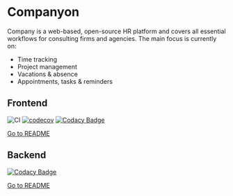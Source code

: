 # Companyon

Company is a web-based, open-source HR platform and covers all essential workflows for consulting firms and agencies.
The main focus is currently on:
- Time tracking
- Project management
- Vacations & absence
- Appointments, tasks & reminders


## Frontend

![CI](https://github.com/byteleaf/companyon-frontend/workflows/CI/badge.svg) [![codecov](https://codecov.io/gh/byteleaf/companyon-frontend/branch/master/graph/badge.svg)](https://codecov.io/gh/byteleaf/companyon-frontend) [![Codacy Badge](https://app.codacy.com/project/badge/Grade/7585465da2344ebfbfbe8050bef5ac03)](https://www.codacy.com/gh/byteleaf/companyon-frontend/dashboard?utm_source=github.com&utm_medium=referral&utm_content=byteleaf/companyon-frontend&utm_campaign=Badge_Grade)

[Go to README](./frontend/README.md)

## Backend

[![Codacy Badge](https://app.codacy.com/project/badge/Grade/d414a11497004ef58e797d483f08b03a)](https://www.codacy.com/gh/byteleaf/companyon-backend/dashboard?utm_source=github.com&utm_medium=referral&utm_content=byteleaf/companyon-backend&utm_campaign=Badge_Grade)

[Go to README](./backend/README.md)
